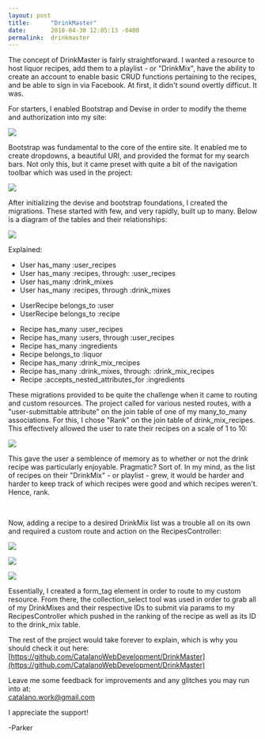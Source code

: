 ```yaml
---
layout: post
title:      "DrinkMaster"
date:       2018-04-30 12:05:13 -0400
permalink:  drinkmaster
---
```



The concept of DrinkMaster is fairly straightforward.  I wanted a resource to host liquor recipes, add them to a playlist - or "DrinkMix", have the ability to create an account to enable basic CRUD functions pertaining to the recipes, and be able to sign in via Facebook. At first, it didn't sound overtly difficut. It was. 

For starters, I enabled Bootstrap and Devise in order to modify the theme and authorization into my site:

![](https://i.imgur.com/cE2hHac.png)

Bootstrap was fundamental to the core of the entire site. It enabled me to create dropdowns, a beautiful URI, and provided the format for my search bars. Not only this, but it came preset with quite a bit of the navigation toolbar which was used in the project:

![](https://i.imgur.com/GoaTvTw.png)

After initializing the devise and bootstrap foundations, I created the migrations. These started with few, and very rapidly, built up to many. Below is a diagram of the tables and their relationships: 

![](https://i.imgur.com/BspfrB9.png)

Explained:

<ul>
<li>User has_many :user_recipes</li>
<li>User has_many :recipes, through: :user_recipes</li>
<li>User has_many :drink_mixes</li>
<li>User has_many :recipes, through :drink_mixes</li>
</ul>

<ul>
<li>UserRecipe belongs_to :user</li>
<li>UserRecipe belongs_to :recipe</li>
</ul>

<ul>
<li>Recipe has_many :user_recipes</li>
<li>Recipe has_many :users, through :user_recipes</li>
<li>Recipe has_many :ingredients</li>
<li>Recipe belongs_to :liquor</li>
<li>Recipe has_many :drink_mix_recipes</li>
<li>Recipe has_many :drink_mixes, through: :drink_mix_recipes</li>
<li>Recipe :accepts_nested_attributes_for :ingredients</li>
</ul>



These migrations provided to be quite the challenge when it came to routing and custom resources. The project called for various nested routes, with a "user-submittable attribute" on the join table of one of my many_to_many associations. For this, I chose "Rank" on the join table of drink_mix_recipes. This effectively allowed the user to rate their recipes on a scale of 1 to 10: 

![](https://i.imgur.com/qpw45sT.png)

This gave the user a semblence of memory as to whether or not the drink recipe was particularly enjoyable. Pragmatic? Sort of. In my mind, as the list of recipes on their "DrinkMix" - or playlist - grew, it would be harder and harder to keep track of which recipes were good and which recipes weren't. Hence, rank. 

<br>

Now, adding a recipe to a desired DrinkMix list was a trouble all on its own and required a custom route and action on the RecipesController: 

![](https://i.imgur.com/HHSiE6c.png)

![](https://i.imgur.com/EsDkPyJ.png)

![](https://i.imgur.com/rvDpiA4.png)

Essentially, I created a form_tag element in order to route to my custom resource. From there, the collection_select tool was used in order to grab all of my DrinkMixes and their respective IDs to submit via params to my RecipesController which pushed in the ranking of the recipe as well as its ID to the drink_mix table. 

The rest of the project would take forever to explain, which is why you should check it out here:
[https://github.com/CatalanoWebDevelopment/DrinkMaster](https://github.com/CatalanoWebDevelopment/DrinkMaster) <br>

Leave me some feedback for improvements and any glitches you may run into at: <br>
catalano.work@gmail.com <br>

I appreciate the support! <br>

-Parker








